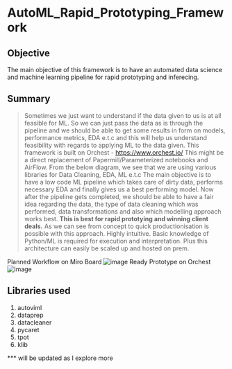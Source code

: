 # AutoML_Rapid_Prototyping_Framework

## Objective
The main objective of this framework is to have an automated data science and machine learning pipeline for rapid prototyping and inferecing.
## Summary
> Sometimes we just want to understand if the data given to us is at all feasible for ML. So we can just pass the data as is through the pipeline and we should be able to get some results in form on models, performance metrics, EDA e.t.c and this will help us understand feasibility with regards to applying ML to the data given. 
> This framework is built on Orchest - https://www.orchest.io/
> This might be a direct replacement of Papermill/Parameterized notebooks and AirFlow.
> From the below diagram, we see that we are using various libraries for Data Cleaning, EDA, ML e.t.c
> The main objective is to have a low code ML pipeline which takes care of dirty data, performs necessary EDA and finally gives us a best performing model.
> Now after the pipeline gets completed, we should be able to have a fair idea regarding the data, the type of data cleaning which was performed, data transformations and also which modelling approach works best.
> **This is best for rapid prototying and winning client deals.**
> As we can see from concept to quick productionisation is possible with this approach.
> Highly intuitive. Basic knowledge of Python/ML is required for execution and interpretation.
> Plus this architecture can easily be scaled up and hosted on prem.

Planned Workflow on Miro Board
![image](https://user-images.githubusercontent.com/48247827/136177439-c76b2190-228d-415c-9a0b-50a4eec70ac3.png)
Ready Prototype on Orchest
![image](https://user-images.githubusercontent.com/48247827/136177036-679524e2-bc58-46aa-9f48-5c9ce7f70eee.png)
## Libraries used
1. autoviml
2. dataprep
3. datacleaner
5. pycaret
6. tpot
7. klib

*** will be updated as I explore more
